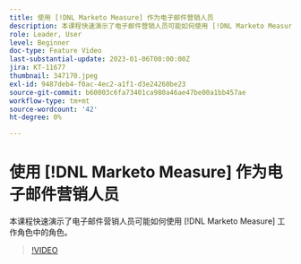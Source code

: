```yaml
---
title: 使用 [!DNL Marketo Measure] 作为电子邮件营销人员
description: 本课程快速演示了电子邮件营销人员可能如何使用 [!DNL Marketo Measure] 工作角色中的角色。
role: Leader, User
level: Beginner
doc-type: Feature Video
last-substantial-update: 2023-01-06T00:00:00Z
jira: KT-11677
thumbnail: 347170.jpeg
exl-id: 9487deb4-f0ac-4ec2-a1f1-d3e24260be23
source-git-commit: b60003c6fa73401ca980a46ae47be00a1bb457ae
workflow-type: tm+mt
source-wordcount: '42'
ht-degree: 0%

---
```


# 使用 [!DNL Marketo Measure] 作为电子邮件营销人员

本课程快速演示了电子邮件营销人员可能如何使用 [!DNL Marketo Measure] 工作角色中的角色。

>[!VIDEO](https://video.tv.adobe.com/v/347170/?quality=12&learn=on)

